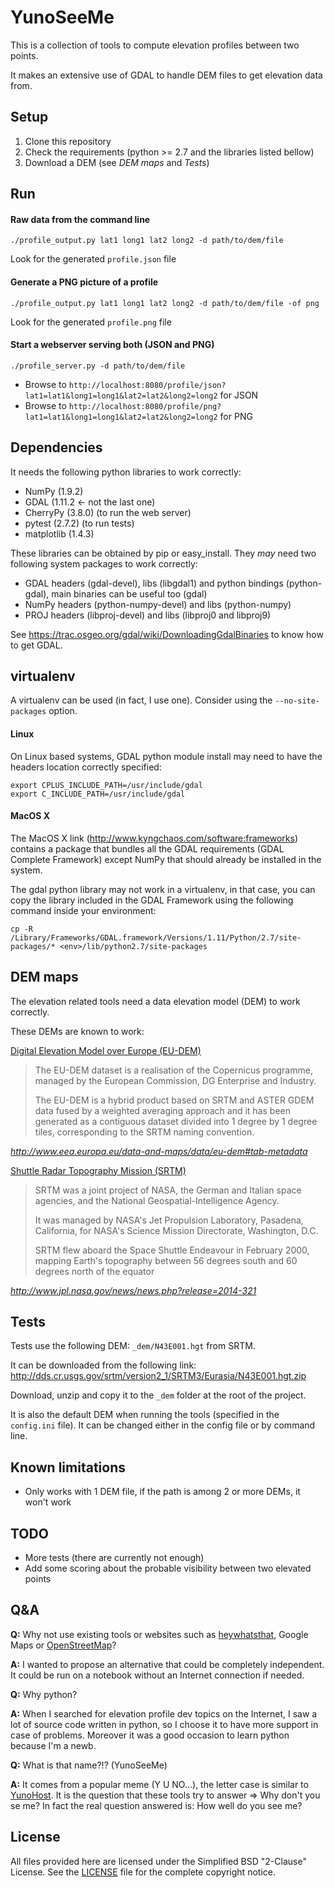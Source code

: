 YunoSeeMe
=========

This is a collection of tools to compute elevation profiles between two points.

It makes an extensive use of GDAL to handle DEM files to get elevation data from.

Setup
-----

 1. Clone this repository
 2. Check the requirements (python >= 2.7 and the libraries listed bellow)
 3. Download a DEM (see _DEM maps_ and _Tests_)

Run
---

#### Raw data from the command line

    ./profile_output.py lat1 long1 lat2 long2 -d path/to/dem/file

Look for the generated `profile.json` file

#### Generate a PNG picture of a profile

    ./profile_output.py lat1 long1 lat2 long2 -d path/to/dem/file -of png

Look for the generated `profile.png` file

#### Start a webserver serving both (JSON and PNG)

    ./profile_server.py -d path/to/dem/file

 * Browse to `http://localhost:8080/profile/json?lat1=lat1&long1=long1&lat2=lat2&long2=long2` for JSON
 * Browse to `http://localhost:8080/profile/png?lat1=lat1&long1=long1&lat2=lat2&long2=long2` for PNG

Dependencies
------------

It needs the following python libraries to work correctly:

 * NumPy (1.9.2)
 * GDAL (1.11.2 <- not the last one)
 * CherryPy (3.8.0) (to run the web server)
 * pytest (2.7.2) (to run tests)
 * matplotlib (1.4.3)

These libraries can be obtained by pip or easy\_install. They _may_ need two following system packages to work correctly:

 * GDAL headers (gdal-devel), libs (libgdal1) and python bindings (python-gdal), main binaries can be useful too (gdal)
 * NumPy headers (python-numpy-devel) and libs (python-numpy)
 * PROJ headers (libproj-devel) and libs (libproj0 and libproj9)

See https://trac.osgeo.org/gdal/wiki/DownloadingGdalBinaries to know how to get GDAL.

virtualenv
----------

A virtualenv can be used (in fact, I use one). Consider using the `--no-site-packages` option.

#### Linux

On Linux based systems, GDAL python module install may need to have the headers location correctly specified:

    export CPLUS_INCLUDE_PATH=/usr/include/gdal
    export C_INCLUDE_PATH=/usr/include/gdal

#### MacOS X

The MacOS X link (http://www.kyngchaos.com/software:frameworks) contains a package that bundles all the GDAL requirements (GDAL Complete Framework) except NumPy that should already be installed in the system.

The gdal python library may not work in a virtualenv, in that case,
you can copy the library included in the GDAL Framework using the following command inside your environment:

    cp -R /Library/Frameworks/GDAL.framework/Versions/1.11/Python/2.7/site-packages/* <env>/lib/python2.7/site-packages

DEM maps
--------

The elevation related tools need a data elevation model (DEM) to work correctly.

These DEMs are known to work:

[Digital Elevation Model over Europe (EU-DEM)](http://www.eea.europa.eu/data-and-maps/data/eu-dem)

> The EU-DEM dataset is a realisation of the Copernicus programme, managed by the European Commission, DG Enterprise and Industry.
>
> The EU-DEM is a hybrid product based on SRTM and ASTER GDEM data fused by a weighted averaging approach and it has been generated as a contiguous dataset divided into 1 degree by 1 degree tiles, corresponding to the SRTM naming convention.

_http://www.eea.europa.eu/data-and-maps/data/eu-dem#tab-metadata_

[Shuttle Radar Topography Mission (SRTM)](http://www2.jpl.nasa.gov/srtm/)

> SRTM was a joint project of NASA, the German and Italian space agencies, and the National Geospatial-Intelligence Agency.
>
> It was managed by NASA's Jet Propulsion Laboratory, Pasadena, California, for NASA's Science Mission Directorate, Washington, D.C.
>
> SRTM flew aboard the Space Shuttle Endeavour in February 2000, mapping Earth's topography between 56 degrees south and 60 degrees north of the equator

_http://www.jpl.nasa.gov/news/news.php?release=2014-321_

Tests
-----

Tests use the following DEM: `_dem/N43E001.hgt` from SRTM.

It can be downloaded from the following link: http://dds.cr.usgs.gov/srtm/version2_1/SRTM3/Eurasia/N43E001.hgt.zip

Download, unzip and copy it to the `_dem` folder at the root of the project.

It is also the default DEM when running the tools (specified in the `config.ini` file). It can be changed either in the config file or by command line.

Known limitations
-----------------

 * Only works with 1 DEM file, if the path is among 2 or more DEMs, it won't work

TODO
----

 * More tests (there are currently not enough)
 * Add some scoring about the probable visibility between two elevated points

Q&A
---

**Q:** Why not use existing tools or websites such as [heywhatsthat](http://www.heywhatsthat.com/), Google Maps or [OpenStreetMap](https://www.openstreetmap.org/)?

**A:** I wanted to propose an alternative that could be completely independent. It could be run on a notebook without an Internet connection if needed.

**Q:** Why python?

**A:** When I searched for elevation profile dev topics on the Internet, I saw a lot of source code written in python, so I choose it to have more support in case of problems. Moreover it was a good occasion to learn python because I'm a newb.

**Q:** What is that name?!? (YunoSeeMe)

**A:** It comes from a popular meme (Y U NO...), the letter case is similar to [YunoHost](https://yunohost.org/). It is the question that these tools try to answer => Why don't you se me? In fact the real question answered is: How well do you see me?

License
-------

All files provided here are licensed under the Simplified BSD "2-Clause" License. See the [LICENSE](LICENSE) file for the complete copyright notice.
